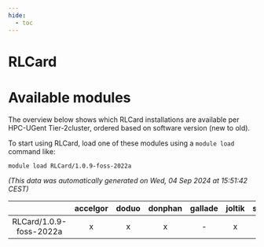 ```yaml
---
hide:
  - toc
---
```


RLCard
======

# Available modules


The overview below shows which RLCard installations are available per HPC-UGent Tier-2cluster, ordered based on software version (new to old).

To start using RLCard, load one of these modules using a `module load` command like:

```shell
module load RLCard/1.0.9-foss-2022a
```

*(This data was automatically generated on Wed, 04 Sep 2024 at 15:51:42 CEST)*  

| |accelgor|doduo|donphan|gallade|joltik|shinx|skitty|
| :---: | :---: | :---: | :---: | :---: | :---: | :---: | :---: |
|RLCard/1.0.9-foss-2022a|x|x|x|-|x|-|x|
